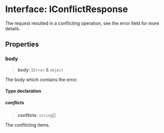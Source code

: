 # Interface: IConflictResponse

The request resulted in a conflicting operation, see the error field for more details.

## Properties

### body

> **body**: `IError` & `object`

The body which contains the error.

#### Type declaration

##### conflicts

> **conflicts**: `string`[]

The conflicting items.
